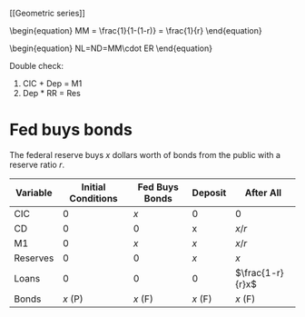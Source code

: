 [[Geometric series]]

\begin{equation}
MM = \frac{1}{1-(1-r)} = \frac{1}{r}
\end{equation}

\begin{equation}
NL=ND=MM\cdot ER
\end{equation}

Double check:

1. CIC + Dep = M1
2. Dep * RR = Res

# Fed buys bonds

The federal reserve buys $x$ dollars worth of bonds from the public with a reserve ratio $r$.

|Variable|Initial Conditions|Fed Buys Bonds|Deposit|After All|
|--------|------------------|---------------|------|-------|
|CIC|0|$x$|0|0|
|CD|0|0|x|$x/r$|
|M1|0|$x$|$x$|$x/r$|
|Reserves|0|0|$x$|$x$|
|Loans|0|0|0|$\frac{1-r}{r}x$
|Bonds|$x$ (P)|$x$ (F)| $x$ (F) | $x$ (F)|